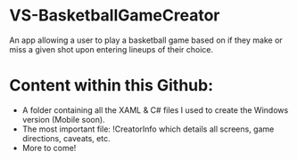 # VS-BasketballGameCreator
An app allowing a user to play a basketball game based on if they make or miss a given shot upon entering lineups of their choice.

# Content within this Github:
- A folder containing all the XAML & C# files I used to create the Windows version (Mobile soon).
- The most important file: !CreatorInfo which details all screens, game directions, caveats, etc.
- More to come!
